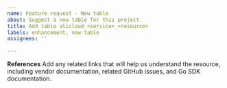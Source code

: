 ```yaml
---
name: Feature request - New table
about: Suggest a new table for this project
title: Add table alicloud_<service>_<resource>
labels: enhancement, new table
assignees: ''

---
```


**References**
Add any related links that will help us understand the resource, including vendor documentation, related GitHub issues, and Go SDK documentation.
